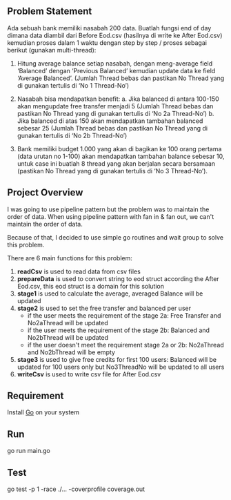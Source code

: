 ## Problem Statement
Ada sebuah bank memiliki nasabah 200 data. Buatlah fungsi end of day dimana data diambil dari Before Eod.csv (hasilnya di write ke After Eod.csv) kemudian proses dalam 1 waktu dengan step by step / proses sebagai berikut (gunakan multi-thread):
1. Hitung average balance setiap nasabah, dengan meng-average field ‘Balanced’ dengan
‘Previous Balanced’ kemudian update data ke field ‘Average Balanced’. (Jumlah Thread
bebas dan pastikan No Thread yang di gunakan tertulis di ‘No 1 Thread-No’)
2. Nasabah bisa mendapatkan benefit:
a. Jika balanced di antara 100-150 akan mengupdate free transfer menjadi 5
(Jumlah Thread bebas dan pastikan No Thread yang di gunakan tertulis di ‘No 2a
Thread-No’)
b. Jika balanced di atas 150 akan mendapatkan tambahan balanced sebesar 25
(Jumlah Thread bebas dan pastikan No Thread yang di gunakan tertulis di ‘No 2b
Thread-No’)

3. Bank memiliki budget 1.000 yang akan di bagikan ke 100 orang pertama (data urutan no 1-100) akan mendapatkan tambahan balance sebesar 10, untuk case ini buatlah 8 thread yang
akan berjalan secara bersamaan (pastikan No Thread yang di gunakan tertulis di ‘No 3
Thread-No’).

## Project Overview
I was going to use pipeline pattern but the problem was to maintain the order of data. When using pipeline pattern with fan in & fan out, we can't maintain the order of data.

Because of that, I decided to use simple go routines and wait group to solve this problem.

There are 6 main functions for this problem:
1. **readCsv** is used to read data from csv files
2. **prepareData** is used to convert string to eod struct according the After Eod.csv, this eod struct is a domain for this solution
3. **stage1** is used to calculate the average, averaged Balance will be updated
4. **stage2** is used to set the free transfer and balanced per user
   -  if the user meets the requirement of the stage 2a: Free Transfer and No2aThread will be updated
   -  if the user meets the requirement of the stage 2b: Balanced and No2bThread will be updated
   -  if the user doesn't meet the requirement stage 2a or 2b: No2aThread and No2bThread will be empty
5. **stage3** is used to give free credits for first 100 users: Balanced will be updated for 100 users only but No3ThreadNo will be updated to all users
6. **writeCsv** is used to write csv file for After Eod.csv

## Requirement
Install [Go](https://golang.org/doc/install) on your system

## Run
go run main.go

## Test
go test -p 1 -race ./... -coverprofile coverage.out  
